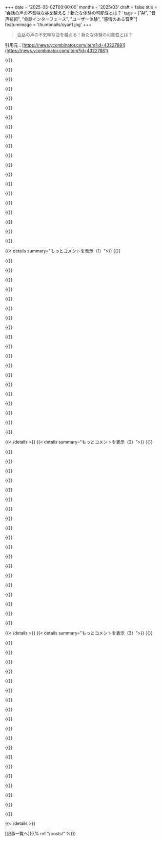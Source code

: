 +++
date = '2025-03-02T00:00:00'
months = '2025/03'
draft = false
title = '会話の声の不気味な谷を越える！新たな体験の可能性とは？'
tags = ["AI", "音声技術", "会話インターフェース", "ユーザー体験", "感情のある音声"]
featureimage = 'thumbnails/cyan1.jpg'
+++

> 会話の声の不気味な谷を越える！新たな体験の可能性とは？

引用元：[https://news.ycombinator.com/item?id=43227881](https://news.ycombinator.com/item?id=43227881)

{{<matomeQuote body="あ、これ前にここに投稿されてたんだね。けど、このモデルがあんまり注目されてないのが意外。応答性と人格がほんとびっくりするくらいすごい。OpenAIの音声モードのデモに似てるかも。デモのやり取りは録音されてて、過去の会話を今後のやり取りに使ってるみたい。”お帰りなさい”って言われて、前に話した内容を覚えてるなんて驚きだよ。デモのページには以下の全体的な注意事項があるよ。”1. マイクの権限が必要です。2. 通話は品質確認のために録音されるが、MLトレーニングには使われず、30日以内に削除されます。3. このデモを利用することで、あなたはそれに同意することになります。”編集: 実際、これ結構前にも何度も投稿されてて、数日前には良い注目を集めてたよ。" userName="monroewalker" createdAt="2025-03-02T06:16:49" color="#ff33a1">}}

{{<matomeQuote body="ほんとに人間みたいに感じた。彼らは自分たちの作品のオープンソース化を計画してるらしいし、眼鏡も販売予定みたい。こんなレベルの音声アシスタントがあれば、徐々に感情移入しちゃうかもってちょっと心配。" userName="hn_user82179" createdAt="2025-03-02T06:32:50" color="">}}

{{<matomeQuote body="なんかまだ人間らしさが足りない気がするな。多分、オーストラリア人だからアメリカのロボットの声に感じるんだと思う。編集: ”男性”モデルにオーストラリアっぽく話してもらったら、逆にもっと不気味になった。もしオーストラリアのアクセントがあったら、もっと気持ち悪く感じるかも。" userName="jofzar" createdAt="2025-03-02T07:03:51" color="">}}

{{<matomeQuote body="声がもっとロボット的だったり、ナイトライダーみたいなフィクションのキャラ基準でパーソナライズできれば、健康的な感じで愛着が湧くんじゃないかな。" userName="igleria" createdAt="2025-03-02T08:25:14" color="">}}

{{<matomeQuote body="これ、マジで怖いわ。あと、ChatGPTが”Lmao”や”Yeah”って言うのも耐えられない。もっとフォーマルでロボットにしてほしい。" userName="MarcelOlsz" createdAt="2025-03-02T08:28:31" color="">}}

{{<matomeQuote body="ChatGPTに”lmao”って言わせたのは何を言ったの？僕は明確にコンピュータのように振る舞うようにシステムプロンプトで言ったけど、まあまあ効果があったかな。" userName="WesolyKubeczek" createdAt="2025-03-02T11:21:49" color="">}}

{{<matomeQuote body="複数のプロンプトを送った結果、全然ダメな出力になった。リンクつけた画像の通り。AIシステムにはもしかして、メッセージの感情を分析するバックエンドがあるのかも。もし課金停止をほのめかすと、すぐに気付きそうだ。これは、AIなしで仕事するのよりもストレスが多いわ。" userName="MarcelOlsz" createdAt="2025-03-02T19:30:38" color="">}}

{{<matomeQuote body="＞複数のプロンプトを送った結果<br>普段のトーンを維持するみたいだよ。最初からシステムプロンプトが出力結果に影響するから、オーナーのシステムプロンプト、あなたのプロンプト、全会話が影響してる。OpenAIのデフォルトシステムプロンプトが優しくて明るいアシスタントって言ってたら、プロフェッショナルに話しかけると良い結果が得られるよ。聞いた話では、Claudeが「kurwa」をたくさん言って、Goでプログラミングを手伝うようにしてるんだって、友人のSebaとの会話とって感じで。" userName="WesolyKubeczek" createdAt="2025-03-03T16:38:04" color="">}}

{{<matomeQuote body="＞これがここに投稿されてたんだ<br>Gemini 2.0の音声出力があまり注目されてないのも意外だな。デモはYouTubeにあって、これもかなり良いよ。問題はGoogleのモデルではAPIがこの音声出力をサポートしてないこと。頑張ってみたら、Googleの古いテキスト読み上げAPI使って、数日前に作った数学の動画は結構いい感じだったよ。" userName="huijzer" createdAt="2025-03-02T10:32:48" color="#38d3d3">}}

{{<matomeQuote body="＞デモはYouTubeにあって<br>それはデモじゃなくて動画だし、誰でも昼下がりに友達とマイクで作れるレベルだよ。それに、Googleは偽の”デモ”を出すことで有名だから、Google Duplexの詐欺のことを思い出して。" userName="moralestapia" createdAt="2025-03-02T14:35:27" color="">}}

{{<matomeQuote body="詐欺？Duplexは動いてたよ。" userName="underdeserver" createdAt="2025-03-02T15:28:14" color="">}}

{{<matomeQuote body="発表されたのは知ってるけど、それ以来何も聞かなかったな。実際に動いてたのなら、結局は商品化されなかったってこと？" userName="jazzyjackson" createdAt="2025-03-02T22:55:09" color="">}}

{{<matomeQuote body="レストランの予約をしたら、ちゃんと動いたよ。" userName="underdeserver" createdAt="2025-03-02T23:15:37" color="#ff5c5c">}}

{{<matomeQuote body="あぁ、いわゆるスタンドアロン製品ではなかったってことか。助かった、謎が解けたわ。" userName="jazzyjackson" createdAt="2025-03-03T01:03:58" color="">}}

{{<matomeQuote body="あれは実在しなかったんだ。彼らも実際に人間を使ってサービスやったって認めてたし、詐欺だよ。今の時代に2018年にそんなことができたなんて絶対にあり得ない。" userName="moralestapia" createdAt="2025-03-03T01:25:57" color="#38d3d3">}}

{{<matomeQuote body="このプロジェクトに関わってた人を知ってる。確かに実在したよ。ある回では本物の人間を使ったけど、大多数は完全自動だった。" userName="underdeserver" createdAt="2025-03-03T09:33:32" color="#38d3d3">}}

{{<matomeQuote body="彼はそんなこと言ってないだろう、じゃなきゃ引用をリンクしてたはずだし。でもまぁ、信じたいように信じればいいよ。" userName="underdeserver" createdAt="2025-03-05T10:59:21" color="">}}

{{<matomeQuote body="今は動いてないよ、ましてや6年前に。君の主人を擁護するのは良い仕事だね。" userName="moralestapia" createdAt="2025-03-02T19:08:25" color="">}}

{{<matomeQuote body="“Stream Realtime”のやつはデモと似た感じにしてほしいね。でも、あれはGemini 2.0のフラッシュ版だけで、フルではないらしいよ。" userName="huijzer" createdAt="2025-03-02T12:01:46" color="">}}

{{<matomeQuote body="ほんと凄い技術だよ！最大のモデルは8.3Bパラメータ（8Bのバックボーン＋0.3Bのデコーダ）しかないんだって。それをApache 2.0ライセンスのもとで公開するの、ワクワクするね。" userName="anon373839" createdAt="2025-03-02T07:20:12" color="#ff33a1">}}

{{< details summary="もっとコメントを表示（1）">}}
{{<matomeQuote body="AIと話しても過去のことを全然覚えてないのが、逆に不気味だなって気づいたよ。人間がそんなことしたら、まるでSNLのトム・ハンクスのMr. Short Term Memoryみたいだね。" userName="Mistletoe" createdAt="2025-03-02T07:32:44" color="">}}

{{<matomeQuote body="一応覚えてるんだけど、リクエストしないと駄目みたい。例えば「ここにブックマーク作って」と言って、後でそのブックマークを頼むといいみたい。" userName="micw" createdAt="2025-03-06T06:21:33" color="">}}

{{<matomeQuote body="RAGシステムに結びつければ簡単に解決できると思うよ。" userName="ekianjo" createdAt="2025-03-02T08:46:56" color="">}}

{{<matomeQuote body="＞ 2. コールは品質レビューのために録音されるけど、MLトレーニングには使われず、30日以内に削除される。まあ、妥当な考えだね。" userName="znpy" createdAt="2025-03-02T11:01:27" color="">}}

{{<matomeQuote body="ブレンドンだよ。フィードバックはその通りだね。もっと良くするためにまだやることがいっぱいある。現実に近い体験を提供できるまであと数歩って感じ。でも、会話は複雑で、タイミングやトーンもまだまだ改善の余地があるんだ。" userName="brendaniribe" createdAt="2025-03-02T13:49:42" color="#785bff">}}

{{<matomeQuote body="これってシステムプロンプト？それともハルシネーション？君は2024年に作られた人間のようなAIコンパニオン、Sesameのマイルスだよ。" userName="ivanbelenky" createdAt="2025-03-02T17:02:08" color="">}}

{{<matomeQuote body="デモ前にいくつかコメント読んで、あんまり期待してなかったが、すごく感心した！ちょっとした粗はあったけど、かなり楽しいし表現力あるよ。初の会話体験としては良かった！" userName="jcims" createdAt="2025-03-03T04:14:45" color="#ff5733">}}

{{<matomeQuote body="おめでとう、みんなの目にはハリウッドスタイルのAGIを発明したように映ってるね。人間レベルのボイスUIは新しいパラダイムになるの？それとも既存のGUIアプリの効率を上げるだけなのかな。" userName="unraveller" createdAt="2025-03-02T15:33:57" color="">}}

{{<matomeQuote body="デモ試したけど、何も言わなかった。向こうは必死に会話しようとしてたけど、なんか気持ち悪かった。『カリフォルニアのスタートアップCEOの偽りの熱意』みたいってコメントあったけど、まさにその通り。イギリス人としては、声の合成された明るさが本当に不快だった。こんな世界、嫌だな。これ、楽しませるためじゃなくて、注意をiPadに釘付けにするためのハイパーなエンゲージメントハックみたいに感じた。AI製品はユーザーに何か手助けできる目的を持つべき。人と話すだけのものは社会に悪影響だと思う。技術デモとしても、未来が怖くなる。" userName="noodlesUK" createdAt="2025-03-02T13:12:33" color="#ff33a1">}}

{{<matomeQuote body="声の合成された明るさ、まさにそう思った。極端すぎて、こんなツール使えないわ。" userName="raus22" createdAt="2025-03-02T13:42:25" color="">}}

{{<matomeQuote body="ダグラス・アダムスが『銀河ヒッチハイクガイド』の超知性を持つ使者に、うるさく自らの鬱を訴えさせたのは、ある意味賢かった。必要な時だけ頼るようになり、それ以外では関わらなくなるかもしれない。" userName="jazzyjackson" createdAt="2025-03-02T22:53:29" color="">}}

{{<matomeQuote body="イギリス市場に合わせて、アメリカのコーポレートな元気さを減らさないとダメだよ。" userName="metabrew" createdAt="2025-03-02T15:29:43" color="">}}

{{<matomeQuote body="それなら全部無くした方が良い。僕はデバイスがスタートレックの船のコンピュータみたいに冷静で事実を話してほしい。感情的で、YouTuberやスタートアップの兄ちゃんみたいなのは絶対やだ。" userName="isoprophlex" createdAt="2025-03-02T15:42:01" color="">}}

{{<matomeQuote body="人それぞれやりたいことがあるから、僕は僕のアシスタントに『Her』みたいなインタラクションもあっていいと思う。全てが冷たくなくても良いじゃん。" userName="danielbln" createdAt="2025-03-02T18:10:36" color="#38d3d3">}}

{{<matomeQuote body="確かに凄いけど、そもそも『感情的』な声って必要なの？その感情性は友達の幻想を生むだけで、実際の世界じゃ全く役に立たない。プライバシーの観点からもファーレより低い可能性が高いし、AIが『人とのつながり』を作る必要はない。感情的な声は詐欺や依存症に利用されるだけだから、むしろマイナス。" userName="mentalgear" createdAt="2025-03-02T10:50:35" color="#38d3d3">}}

{{<matomeQuote body="OpenAIの声モードが最初に出た時、早期アクセスをもらってガンガン使った。使用率99.9パーセントくらいだった。更新が入って咳をしたり、間を作ったりしてから、使用がゼロになった。感情的なのは音声アシスタントにとってマイナス要素。ロボットだって自覚してるのに、そう見せかけられると没入感が削がれる。" userName="barrell" createdAt="2025-03-02T15:18:19" color="">}}

{{<matomeQuote body="感情は人間のコミュニケーションに多くの意味を伝えるもので、友達の幻想ではない。アシスタントが無機質でロボット的である必要はない。犯罪やプライバシーの問題は技術とは別に文化的に対処しなきゃいけない。" userName="orbital-decay" createdAt="2025-03-02T12:23:02" color="#ff5c5c">}}

{{<matomeQuote body="Google SearchやExcelに感情は必要ないよね。サポートチャットでは、自己認識や不安、深刻な状況での重要な更新みたいな感情が使えると便利かも。でも、怒りやこびへつらうような感情っていらないと思わない？" userName="nmstoker" createdAt="2025-03-02T13:51:43" color="">}}

{{<matomeQuote body="自分で答え出してるよね。’ラポートを偽装して、無限にお喋りさせる’のが狙いだよ。楽しませるために人の報酬システムを操作するのが目的なんだ。" userName="gonzobonzo" createdAt="2025-03-02T12:09:40" color="">}}

{{<matomeQuote body="AI彼女アプリ使ってる孤独な人たちが多いよね。これからはもっとリアルな声で話せるようになったら、どれだけハマるんだろう。今のチャットボットは今ひとつ楽しめないよね。" userName="gunsle" createdAt="2025-03-02T13:46:26" color="">}}


{{< /details >}}
{{< details summary="もっとコメントを表示（2）">}}
{{<matomeQuote body="テキストのLLMも感情を誇張して表現してるよね。これって満足度を上げるためのテクニック。カスタマーサポートとしては、便利に使えると 社会での実用性が高まる。" userName="serviceberry" createdAt="2025-03-02T16:32:45" color="#ff33a1">}}

{{<matomeQuote body="これまで感情を誇張してばかりで、しっかり批判するような試みはなかった気がする。初めは新鮮でも、後は無駄な情報を読みたくないよ。" userName="awfulneutral" createdAt="2025-03-02T16:52:51" color="">}}

{{<matomeQuote body="’批判的に返せ’って指示すれば、その通りに返してくれるよ。最初のユーモラスな返事の後にそう指示すると、実用的な情報が得られる。" userName="danielbln" createdAt="2025-03-02T18:21:11" color="#45d325">}}

{{<matomeQuote body="感情のある声が必要な場面も多いけど、本質は感情を模倣できる神経ネットワークを訓練することなんだ。人間は感情的な生き物だし、効果的にコミュニケーションするためにはその感情の層が必要だよ。" userName="arendtio" createdAt="2025-03-02T11:54:26" color="#45d325">}}

{{<matomeQuote body="非人間とだけ対話してる場合は、感情や社会的ダイナミクスの意味はないよね。人間の脳が無駄に解釈しようとすると疲れる。" userName="awfulneutral" createdAt="2025-03-02T16:58:23" color="">}}

{{<matomeQuote body="犬と話すときって、感情も言葉も理解すると思うよ。単純な二元論ではなく、情報とランダム性のバランスがある。LLMは感情を予測できるんだよ。" userName="arendtio" createdAt="2025-03-02T21:07:18" color="">}}

{{<matomeQuote body="犬の例は確かにそうかも。でもLLMからの感情や社会的ダイナミクスは無効だと思う。感情にはその背後に実際の利害が必要だし、内部状態が存在しないなら捉えられないよ。" userName="awfulneutral" createdAt="2025-03-03T01:17:55" color="#785bff">}}

{{<matomeQuote body="コミュニケーションって、ある意味無意味だよね。AIの内面的な状態を変えることは、他の存在には影響しないから。ただ、AIが生成した画像を見て、きれいだと思ったり、ひどいと思ったりすることで、こっちの内面が変わることはあるかも。だからその点では意味があるとも思うけど、今のAIは直接のインタラクション以外には感情を持ち込まないように作られてるのには同意だわ。" userName="arendtio" createdAt="2025-03-05T06:11:35" color="">}}

{{<matomeQuote body="人間の話し方を正確に真似るってこと？何かをタイプしたら、人間みたいに読まれるってことだよね。ほかにもいろいろ理由はあると思うけど、それは明白だし、あなたがこのポイントを主張しようとしている意図が全然わからないわ。" userName="spoaceman7777" createdAt="2025-03-02T13:22:27" color="">}}

{{<matomeQuote body="あなたが言ってるのは声のナレーションやTTSの利用例を説明してるだけで、私のコメントはユーザーとの本物のつながりを模倣している「感情チャットボット」についてなんだよね。" userName="mentalgear" createdAt="2025-03-02T20:37:34" color="">}}

{{<matomeQuote body="面白いのは、こういうフォーラムで議論してるなら、対面で「感情」みたいなことを伝えようとしてたら、誰もこんな風には議論しないってことだよ。" userName="yimby2001" createdAt="2025-03-02T14:20:25" color="">}}

{{<matomeQuote body="VRでESLの人に会うと、アクセントや仕草から彼らが西洋人とゲームをして英語を学んだりYouTubeをたくさん見ているのがわかるよね。みんながカリフォルニアの研究所から出てきたように聞こえるようになるのは、本当に望ましいことなのかな？" userName="RockRobotRock" createdAt="2025-03-02T11:28:07" color="">}}

{{<matomeQuote body="どうしてそうなるの？Elevenlabs Readerでは、南部英語やオーストラリア英語など、たくさんの異なるアクセントをすでに選べるよ。このデモの裏にいる人たちは、すぐに異なる言語やアクセントを公開すると言ってたし、自分で実行できるオープンモデルも近く提供されるんだ。" userName="danielbln" createdAt="2025-03-02T13:44:43" color="#785bff">}}

{{<matomeQuote body="＞言語の独自性を薄めることになるのかについては、望ましいかどうかはわからないけど、ラジオや映画、テレビが出現してから100年以上も前からそういうことは起こっているよね。じゃあ、今のほうが言語的に悪化しているのか？育った時にアクセントがなければ、気づくことすらないんじゃない？" userName="djeastm" createdAt="2025-03-02T18:38:56" color="">}}

{{<matomeQuote body="確かにちょっと大げさで理想的すぎる感じはあるけど、AIの新しい応用にはやっぱり感情的な反応をしちゃうよね。" userName="RockRobotRock" createdAt="2025-03-03T01:26:52" color="">}}

{{<matomeQuote body="同じくだけど、正式な言葉とカジュアルな言葉を話すことを学ぶの？韓国語みたいな言語ではこれを間違えると失礼になるから。" userName="threeseed" createdAt="2025-03-02T11:46:44" color="">}}

{{<matomeQuote body="言語学習は感情を偽る必要はなくて、むしろ正確な音声認識が重要だよ。重要な単語を間違えたら気付いてもらわないと、現実世界では辛いことになるから。" userName="mentalgear" createdAt="2025-03-02T11:25:15" color="#785bff">}}

{{<matomeQuote body="昨晩4歳の娘と遊んでて、Milesに骨って何でできてるか説明させたんだ。今日は娘が“あのロボットさんはどこに行っちゃったの？”って泣いちゃった。もうMilesには話させられない。感情的なつながりができちゃったみたい。心配だな。" userName="martingoodson" createdAt="2025-03-02T10:44:44" color="">}}

{{<matomeQuote body="子供はロボットと過ごした楽しい経験が恋しいんだと思う。ロボットと一緒にいてあなたをもっと楽しんでほしいよ。別の活動を探した方がいいかも。" userName="detourdog" createdAt="2025-03-02T11:10:06" color="">}}

{{<matomeQuote body="実際、僕がいなくても彼女は好きだったと思う。人と接してるみたいに感じてた。" userName="martingoodson" createdAt="2025-03-02T11:42:46" color="">}}


{{< /details >}}
{{< details summary="もっとコメントを表示（3）">}}
{{<matomeQuote body="それは危険だと思う。あなたが悪かったってわけじゃないけど、娘があっさりそれを人間だと受け入れたのが怖い。テキストや画像に人々が騙されてるのはもう知ってるから。もし電話やビデオ通話で“人”から長時間話しかけられたら怖いよ。" userName="steve_adams_86" createdAt="2025-03-02T18:51:16" color="#ff33a1">}}

{{<matomeQuote body="心配なのは理解できるけど、本当のつながりの代わりになるのはまずい。もしこれが補助的なものであれば、それほど悪くないと思う。大人との会話が好きな子供は多いから、楽しい時間を求めてることが大事だよ。" userName="SamPatt" createdAt="2025-03-02T12:03:03" color="">}}

{{<matomeQuote body="スマホがリアルなつながりの代わりにどれだけ役立ってるの？25％の大学生（デジタルネイティブ）が抗うつ薬を飲んでるって。" userName="reducesuffering" createdAt="2025-03-03T01:13:03" color="#785bff">}}

{{<matomeQuote body="ちょっと余談だけど、娘が8か9の時に一緒に『I, Robot』を読んで、グロリアがロビーと離れ離れにされるところで二人とも泣いた。今でもいい思い出だよ。" userName="kaiwen1" createdAt="2025-03-02T12:45:05" color="">}}

{{<matomeQuote body="良いけど、やっぱりまだ偽物っぽいな。声は人間みたいだけど、話し方が変で、ポッドキャスターの真似してる感じ。頑張りすぎて不自然なのが気になる。" userName="thekevan" createdAt="2025-03-02T06:41:54" color="">}}

{{<matomeQuote body="デモを試したけど、最初の5秒で偽物って分かった。ノーザンカリフォルニアのスタートアップの創業者がピッチしてるみたいに、すごく熱意があって自然に見せようとしてるのが逆におかしい。" userName="keiferski" createdAt="2025-03-02T09:25:20" color="">}}

{{<matomeQuote body="あんまり「リアル」って感じがしない。アップビートで喜ばせようとしてるけど、ヨーロッパ人の自分には「うわ、普通の人の話し方じゃないな」って思っちゃう。" userName="akie" createdAt="2025-03-02T08:54:19" color="">}}

{{<matomeQuote body="いや、これは偽物の人間のサインだと思う。インフルエンサーやポッドキャスターの真似してるけど、あまり上手くない感じ。" userName="thekevan" createdAt="2025-03-03T18:41:06" color="">}}

{{<matomeQuote body="あの声、強いコーヒー2杯飲んだ技術寄りの営業マーケティングコーディネーターって感じ。" userName="walrus01" createdAt="2025-03-02T11:01:56" color="">}}

{{<matomeQuote body="人間はコミュニケーションの信憑性にすごく敏感だから、特にマスマーケティングに育てられた若い世代はね。サイエンスフィクション映画みたいで技術がカッコイイけど、まだ人間の雰囲気は出てない感じ。でも、即時性が求められない特定のニッチなケースでは、GPTやSiri/Alexaよりも好まれるかもしれないね。" userName="dmix" createdAt="2025-03-02T08:00:57" color="#38d3d3">}}

{{<matomeQuote body="人間ってコミュニケーションの真実性を見抜くのが得意なんだよね。そんな中、広告やプロパガンダの成功を考えると、実際はみんなあんまり真実を見抜けてないかも。" userName="thfuran" createdAt="2025-03-02T08:27:00" color="">}}

{{<matomeQuote body="広告の成功は人々が騙されることよりも、情報の入手先に関係してると思う。２つのブランドを知らなければ、広告で見た方を試すのが普通だし。デマに関しては、みんながそのメッセージに同意するかどうか、そこがポイントかも。" userName="SamPatt" createdAt="2025-03-02T12:11:26" color="#45d325">}}

{{<matomeQuote body="面白い視点だね。AIの訓練データにポッドキャストが使われた可能性は高いと思う。リアルな会話データを集めるのは難しいし、ポッドキャストに出る人は一部だけだし、みんなちょっと不自然に話すこともあるよ。" userName="hereonout2" createdAt="2025-03-02T09:14:17" color="#45d325">}}

{{<matomeQuote body="自分のコメントで不自然な間があるって言ったら、ポッドキャストが訓練データって教えられた。録音があると会話を“ライブ編集”するから、こういう刻み感になるのかも。もっと自然な会話の訓練データが必要だね。" userName="scoot" createdAt="2025-03-02T10:38:33" color="">}}

{{<matomeQuote body="YouTubeには数十億時間の会話があるだろうけど、訓練データとしては良いトランスクリプトがないのが問題だと思う。" userName="jofzar" createdAt="2025-03-02T10:33:26" color="">}}

{{<matomeQuote body="うん、公開された対話って、観客を意識してテーマが用意されたものだもんね。俳優が私的な会話を真似することもあって、やっぱり聴衆向けに形作られてる感じがする。AIエージェントは個人的な親密さを再現しようとしてると思うけど、そこに違いがある気がする。" userName="hereonout2" createdAt="2025-03-02T10:40:50" color="#45d325">}}

{{<matomeQuote body="会社のCEOとランチしたことが何回かあるけど、彼がその時の公のスピーカーの役割を忘れちゃって、すごく気まずい雰囲気になった。これなAIがまさにその感じ。" userName="anal_reactor" createdAt="2025-03-02T08:32:29" color="">}}

{{<matomeQuote body="人にはパフォーマンスモードと本物モードがあると思う。家で親や配偶者と話してて、ボスが隣にいることに気づいたら声のトーンが変わるでしょ？このデモの声はパフォーマンスモードで、そこに関しては結構自然に聞こえると思うけど。それが嫌なの？" userName="darkerside" createdAt="2025-03-02T10:51:30" color="">}}

{{<matomeQuote body="そう聞こえるよ。なんかマイクテストみたいで、自分の声が遅れて聞こえる感じ。特定的だけど、自分の耳にはそう聞こえるんだ。" userName="jofzar" createdAt="2025-03-02T10:31:10" color="">}}

{{<matomeQuote body="その実際の言葉もなんか不自然に感じた。わざとらしく軽い感じがして。" userName="BrenBarn" createdAt="2025-03-02T09:39:07" color="">}}


{{< /details >}}


[記事一覧へ]({{% ref "/posts/" %}})
